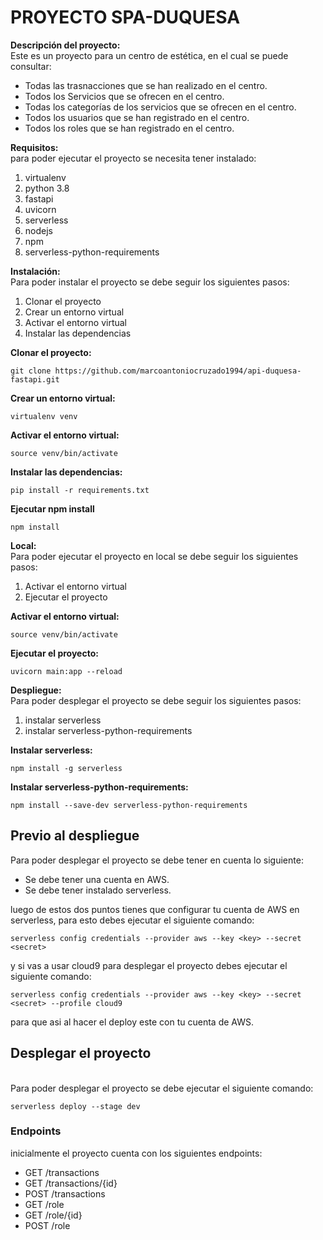 # PROYECTO SPA-DUQUESA

<b>Descripción del proyecto:</b>
<br>
Este es un proyecto para un centro de estética, en el cual se puede consultar:
<br>

- Todas las trasnacciones que se han realizado en el centro.
- Todos los Servicios que se ofrecen en el centro.
- Todas los categorías de los servicios que se ofrecen en el centro.
- Todos los usuarios que se han registrado en el centro.
- Todos los roles que se han registrado en el centro.

<b>Requisitos:</b>
<br>
para poder ejecutar el proyecto se necesita tener instalado:
<ol>
<li>virtualenv</li>
<li>python 3.8</li>
<li>fastapi</li>
<li>uvicorn</li>
<li>serverless</li>
<li>nodejs</li>
<li>npm</li>
<li>serverless-python-requirements</li>
</ol>

<b>Instalación:</b>
<br>
Para poder instalar el proyecto se debe seguir los siguientes pasos:
<ol>
<li>Clonar el proyecto</li>
<li>Crear un entorno virtual</li>
<li>Activar el entorno virtual</li>
<li>Instalar las dependencias</li>
</ol>

<b>Clonar el proyecto:</b>
<br>
```
git clone https://github.com/marcoantoniocruzado1994/api-duquesa-fastapi.git
```

<b>Crear un entorno virtual:</b>
<br>
```
virtualenv venv
```

<b>Activar el entorno virtual:</b>
<br>
```
source venv/bin/activate
```

<b>Instalar las dependencias:</b>
<br>
```
pip install -r requirements.txt
```

<b>Ejecutar npm install</b>
<br>
```
npm install
```

<b>Local:</b>
<br>
Para poder ejecutar el proyecto en local se debe seguir los siguientes pasos:
<ol>
<li>Activar el entorno virtual</li>
<li>Ejecutar el proyecto</li>
</ol>

<b>Activar el entorno virtual:</b>
<br>
```
source venv/bin/activate
```

<b>Ejecutar el proyecto:</b>
<br>
```
uvicorn main:app --reload
```

    
<b>Despliegue:</b>
<br>
Para poder desplegar el proyecto se debe seguir los siguientes pasos:
<ol>
<li>instalar serverless</li>
<li>instalar serverless-python-requirements</li>
</ol>

<b>Instalar serverless:</b>
<br>
```
npm install -g serverless
```

<b>Instalar serverless-python-requirements:</b>
<br>
```
npm install --save-dev serverless-python-requirements
```

## Previo al despliegue

Para poder desplegar el proyecto se debe tener en cuenta lo siguiente:

- Se debe tener una cuenta en AWS.
- Se debe tener instalado serverless.

luego de estos dos puntos tienes que configurar tu cuenta de AWS en serverless, para esto debes ejecutar el siguiente comando:

```
serverless config credentials --provider aws --key <key> --secret <secret>
```
y si vas a usar cloud9 para desplegar el proyecto debes ejecutar el siguiente comando:

```
serverless config credentials --provider aws --key <key> --secret <secret> --profile cloud9
```


para que asi al hacer el deploy este con tu cuenta de AWS.

## Desplegar el proyecto
<br>
Para poder desplegar el proyecto se debe ejecutar el siguiente comando:

```
serverless deploy --stage dev
```



### Endpoints
inicialmente el proyecto cuenta con los siguientes endpoints:

- GET /transactions
- GET /transactions/{id}
- POST /transactions
- GET /role
- GET /role/{id}
- POST /role




